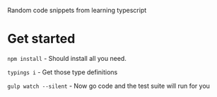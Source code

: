 Random code snippets from learning typescript

Get started
===========

```npm install``` - Should install all you need.

```typings i``` - Get those type definitions

```gulp watch --silent``` - Now go code and the test suite will run for you